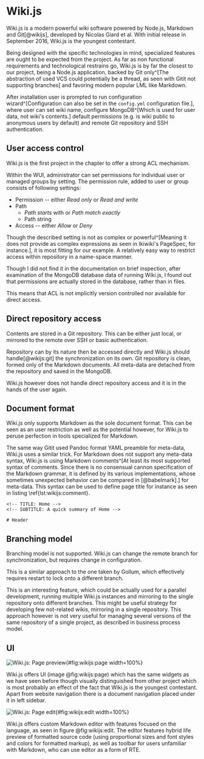 # Wiki.js

Wiki.js is a modern powerful wiki software powered by Node.js, Markdown and Git[@wikijs], developed by Nicolas Giard et al.
With initial release in September 2016, Wiki.js is the youngest contestant.

Being designed with the specific technologies in mind, specialized features are ought to be expected from the project.
As far as non functional requirements and technological restrains go, Wiki.js is by far the closest to our project, being a Node.js application, backed by Git only^[The abstraction of used VCS could potentially be a thread, as seen with Gitit not supporting branches] and favoring modern popular LML like Markdown.

After installation user is prompted to run configuration wizard^[Configuration can also be set in the `config.yml` configuration file.], where user can set wiki name, configure MongoDB^[Which is used for user data, not wiki's contents.] default permissions (e.g. is wiki public to anonymous users by default) and remote Git repository and SSH authentication.

## User access control

Wiki.js is the first project in the chapter to offer a strong ACL mechanism.

Within the WUI, administrator can set permissions for individual user or managed groups by setting.
The permission rule, added to user or group consists of following settings:

* Permission -- either _Read only_ or _Read and write_
* Path
    * _Path starts_ with or _Path match exactly_
    * Path string
* Access -- either _Allow_ or _Deny_

Though the described setting is not as complex or powerful^[Meaning it does not provide as complex expressions as seen in Ikiwiki's PageSpec, for instance.], it is most fitting for our example.
A relatively easy way to restrict access within repository in a name-space manner.

Though I did not find it in the documentation on brief inspection, after examination of the MongoDB database data of running Wiki.js, I found out that permissions are actually stored in the database, rather than in files.

This means that ACL is not implicitly version controlled nor available for direct access.

## Direct repository access

Contents are stored in a Git repository. This can be either just local, or mirrored to the remote over SSH or basic authentication.

Repository can by its nature then be accessed directly and Wiki.js should handle[@wikijs:git] the synchronization on its own.
Git repository is clean, formed only of the Markdown documents.
All meta-data are detached from the repository and saved in the MongoDB.

Wiki.js however does not handle direct repository access and it is in the hands of the user again.

## Document format

Wiki.js only supports Markdown as the sole document format.
This can be seen as an user restriction as well as the potential however, for Wiki.js to peruse perfection in tools specialized for Markdown.

The same way Gitit used Pandoc format YAML preamble for meta-data, Wiki.js uses a similar trick.
For Markdown does not support any meta-data syntax, Wiki.js is using Markdown comments^[At least its most supported syntax of comments. Since there is no consensual cannon specification of the Markdown grammar, it is defined by its various implementations, whose sometimes unexpected behavior can be compared in [@babelmark].] for meta-data.
This syntax can be used to define page title for instance as seen in listing \ref{lst:wikijs:comment}.

```{language=html caption="Wiki.js: Markdown meta comments" label="lst:wikijs:comment"}
<!-- TITLE: Home -->
<!-- SUBTITLE: A quick summary of Home -->

# Header
```

## Branching model

Branching model is not supported.
Wiki.js can change the remote branch for synchronization, but requires change in configuration.

This is a similar approach to the one taken by Gollum, which effectively requires restart to lock onto a different branch.

This is an interesting feature, which could be actually used for a parallel development, running multiple Wiki.js instances and mirroring to the single repository onto different branches.
This might be useful strategy for developing few not-related wikis, mirroring in a single repository.
This approach however is not very useful for managing several versions of the same repository of a single project, as described in business process model.

## UI

![Wiki.js: Page preview](./src/assets/images/wikijs-page){#fig:wikijs:page width=100%}

Wiki.js offers UI (image @fig:wikijs:page) which has the same widgets as we have seen before though visually distinguished from other project which is most probably an effect of the fact that Wiki.js is the youngest contestant.
Apart from website navigation there is a document navigation placed under it in left sidebar.

![Wiki.js: Page edit](./src/assets/images/wikijs-edit){#fig:wikijs:edit width=100%}

Wiki.js offers custom Markdown editor with features focused on the language, as seen in figure @fig:wikijs:edit.
The editor features hybrid life preview of formatted source code (using proportional sizes and font styles and colors for formatted markup), as well as toolbar for users unfamiliar with Markdown, who can use editor as a form of RTE.

